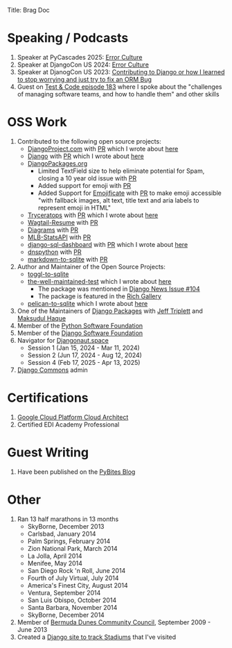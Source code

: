 Title: Brag Doc

# Speaking / Podcasts

1. Speaker at PyCascades 2025: [Error Culture](https://2025.pycascades.com/program/talks/error-culture/)
2. Speaker at DjangoCon US 2024: [Error Culture](https://2024.djangocon.us/talks/error-culture/)
3. Speaker at DjanogCon US 2023: [Contributing to Django or how I learned to stop worrying and just try to fix an ORM Bug](https://youtu.be/VPldDxuJDsg?si=r2ob3j4zIeYZY7tO)
4. Guest on [Test & Code episode 183](https://testandcode.com/183) where I spoke about the "challenges of managing software teams, and how to handle them" and other skills

# OSS Work

1. Contributed to the following open source projects:
    - [DjangoProject.com](https://www.djangoproject.com) with [PR](https://github.com/django/django/pull/12128) which I wrote about [here](https://www.ryancheley.com/2019/12/07/my-first-commit-to-an-open-source-project-django/)
    - [Django](https://github.com/django/django/) with [PR](https://github.com/django/django/pull/16243) which I wrote about [here](https://www.ryancheley.com/2022/11/12/contributing-to-django/)
    - [DjangoPackages.org](https://djangopackages.org)
        - Limited TextField size to help eliminate potential for Spam, closing a 10 year old issue with [PR](https://github.com/djangopackages/djangopackages/commit/5463558eb5f6a10978158946c7867725b57d14dd)
        - Added support for emoji with [PR](https://github.com/djangopackages/djangopackages/commit/051c5ca14d25cb39d7d56ea63e4cfb317d78c13c)
        - Added Support for [Emojificate](https://pypi.org/project/emojificate/) with [PR](https://github.com/djangopackages/djangopackages/pull/849) to make emoji accessible "with fallback images, alt text, title text and aria labels to represent emoji in HTML"
    - [Tryceratops](https://pypi.org/project/tryceratops/) with [PR](https://github.com/guilatrova/tryceratops/commits?author=ryancheley) which I wrote about [here](https://www.ryancheley.com/2021/08/07/contributing-to-tryceratops/)
    - [Wagtail-Resume](https://pypi.org/project/wagtail-resume/) with [PR](https://github.com/adinhodovic/wagtail-resume/pull/32)
    - [Diagrams](https://pypi.org/project/diagrams/) with [PR](https://github.com/mingrammer/diagrams/pull/426)
    - [MLB-StatsAPI](https://pypi.org/project/MLB-StatsAPI/) with [PR](https://github.com/toddrob99/MLB-StatsAPI/pull/41)
    - [django-sql-dashboard](https://pypi.org/project/django-sql-dashboard/) with [PR](https://github.com/simonw/django-sql-dashboard/pull/138) which I wrote about [here](https://www.ryancheley.com/2021/07/09/contributing-to-django-sql-dashboard/)
    - [dnspython](https://pypi.org/project/dnspython/) with [PR](https://github.com/rthalley/dnspython/issues/775)
    - [markdown-to-sqlite](https://pypi.org/project/markdown-to-sqlite/) with [PR](https://github.com/simonw/markdown-to-sqlite/pull/3)
2. Author and Maintainer of the Open Source Projects:
      - [toggl-to-sqlite](https://pypi.org/project/toggl-to-sqlite/)
      - [the-well-maintained-test](https://pypi.org/project/the-well-maintained-test/) which I wrote about [here](https://cur.at/4n0KtYP?m=web)
        - The package was mentioned in [Django News Issue #104](https://django-news.com/issues/104)
        - The package is featured in the [Rich Gallery](https://www.textualize.io/rich/gallery/4)
      - [pelican-to-sqlite](https://pypi.org/project/pelican-to-sqlite/) which I wrote about [here](https://www.ryancheley.com/2022/01/16/adding-search-to-my-pelican-blog-with-datasette/)
3. One of the Maintainers of [Django Packages](https://djangopackages.org) with [Jeff Triplett](https://github.com/jefftriplett) and [Maksudul Haque](https://fosstodon.org/@saadmk11)
4. Member of the [Python Software Foundation](https://www.python.org/users/rcheley/)
5. Member of the [Django Software Foundation](https://www.djangoproject.com/foundation/minutes/2021/nov/11/dsf-board-monthly-meeting/)
6. Navigator for [Djangonaut.space](https://djangonaut.space)
    - Session 1 (Jan 15, 2024 - Mar 11, 2024)
    - Session 2 (Jun 17, 2024 - Aug 12, 2024)
    - Session 4 (Feb 17, 2025 - Apr 13, 2025)
8. [Django Commons](https://github.com/django-commons/) admin

# Certifications

1. [Google Cloud Platform Cloud Architect](https://www.credential.net/f8e9ee03-67cb-48e3-8d3e-d824afc6265b?key=38397759fd07a2225d694c34d34f994bcdde3b9922962d865e4e9c6df478f139)
2. Certified EDI Academy Professional

# Guest Writing

1. Have been published on the [PyBites Blog](https://pybit.es/author/ryancheley/)

# Other

1. Ran 13 half marathons in 13 months
    - SkyBorne, December 2013
    - Carlsbad, January 2014
    - Palm Springs, February 2014
    - Zion National Park, March 2014
    - La Jolla, April 2014
    - Menifee, May 2014
    - San Diego Rock 'n Roll, June 2014
    - Fourth of July Virtual, July 2014
    - America's Finest City, August 2014
    - Ventura, September 2014
    - San Luis Obispo, October 2014
    - Santa Barbara, November 2014
    - SkyBorne, December 2014
2. Member of [Bermuda Dunes Community Council](https://rivco4.org/Councils/Community-Councils), September 2009 - June 2013
3. Created a [Django site to track Stadiums](https://stadiatracker.com/Pages/home) that I've visited
